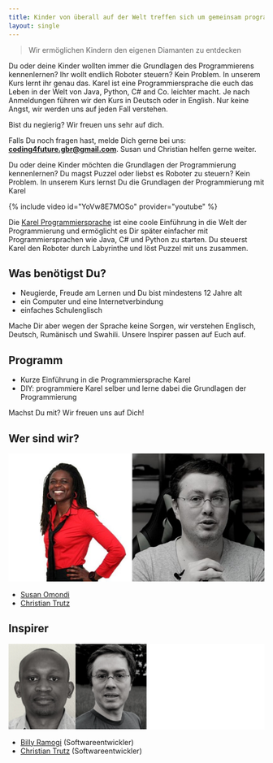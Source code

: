 ```yaml
---
title: Kinder von überall auf der Welt treffen sich um gemeinsam programmieren zu lernen
layout: single
---
```


> Wir ermöglichen Kindern den eigenen Diamanten zu entdecken

<script class="nextevent" type="text/javascript" src="https://widget-8c1e70f3ce-coding4future.nextevent.com/widget/embed#src=/?margin=0"></script>

Du oder deine Kinder wollten immer die Grundlagen des Programmierens kennenlernen?
Ihr wollt endlich Roboter steuern?
Kein Problem. In unserem Kurs lernt ihr genau das. Karel ist eine Programmiersprache die euch das Leben in der Welt von Java, Python, C# and Co. leichter macht.
Je nach Anmeldungen führen wir den Kurs in Deutsch oder in English. Nur keine Angst, wir werden uns auf jeden Fall verstehen.

Bist du negierig? Wir freuen uns sehr auf dich.

Falls Du noch fragen hast, melde Dich gerne bei uns: **coding4future.gbr@gmail.com**.
Susan und Christian helfen gerne weiter.

Du oder deine Kinder möchten die Grundlagen der Programmierung kennenlernen? Du magst Puzzel oder liebst es Roboter zu steuern? Kein Problem. In unserem Kurs lernst Du die Grundlagen der Programmierung mit Karel

{% include video id="YoVw8E7MOSo" provider="youtube" %}

Die [Karel Programmiersprache](https://en.wikipedia.org/wiki/Karel_(programming_language)) ist eine coole Einführung in die Welt der Programmierung und ermöglicht es Dir später einfacher mit Programmiersprachen wie Java, C# und Python zu starten. Du steuerst Karel den Roboter durch Labyrinthe und löst Puzzel mit uns zusammen.

## Was benötigst Du?

- Neugierde, Freude am Lernen und Du bist mindestens 12 Jahre alt
- ein Computer und eine Internetverbindung
- einfaches Schulenglisch

Mache Dir aber wegen der Sprache keine Sorgen, wir verstehen Englisch, Deutsch, Rumänisch und Swahili.
Unsere Inspirer passen auf Euch auf.

## Programm

- Kurze Einführung in die Programmiersprache Karel
- DIY: programmiere Karel selber und lerne dabei die Grundlagen der Programmierung

Machst Du mit? Wir freuen uns auf Dich!

## Wer sind wir?

![Team coding4future](team.jpg)

- [Susan Omondi](https://www.linkedin.com/in/susanomondi/)
- [Christian Trutz](https://www.linkedin.com/in/christiantrutz/)

## Inspirer

![Inspirer coding4future](team-inspirer.jpg)
- [Billy Ramogi](https://www.linkedin.com/in/billyramogi/) (Softwareentwickler)
- [Christian Trutz](https://www.linkedin.com/in/christiantrutz/) (Softwareentwickler)
